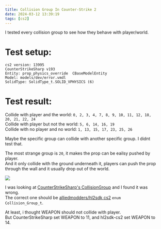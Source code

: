 ```yaml
---
title: Collision Group In Counter-Strike 2
date: 2024-03-12 13:39:19
tags: [cs2]
---
```


I tested every collision group to see how they behave with player/world.  

# Test setup:   
```text
cs2 version: 13995 
CounterStrikeSharp v193
Entity: prop_physics_override  CBaseModelEntity
Model: models/dev/error.vmdl
SolidType: SolidType_t.SOLID_VPHYSICS (6)
```

# Test result:   

Collide with player and the world: `0, 2, 3, 4, 7, 8, 9, 10, 11, 12, 18, 20, 21, 22, 24`   
Collide with player but not the world: `5, 6, 14, 16, 19`   
Collide with no player and no world: `1, 13, 15, 17, 23, 25, 26`   

Maybe the specific group can collide with another specific group. I didnt test that.  

The most strange group is `20`, it makes the prop can be eailsy pushed by player.   
And it only collide with the ground underneath it, players can push the prop through the wall and it usually drop out of the world.   

![](/image/cs2_collision_grop_20.gif)

I was looking at [CounterStrikeSharp's CollisionGroup](https://github.com/roflmuffin/CounterStrikeSharp/blob/main/managed/CounterStrikeSharp.API/Modules/Entities/Constants/CollisionGroup.cs) and I found it was wrong.   
The correct one should be [alliedmodders/hl2sdk cs2](https://github.com/alliedmodders/hl2sdk/blob/cs2/public/const.h)   `enum Collision_Group_t`.   

At least, i thought WEAPON should not collide with player.   
But CounterStrikeSharp set WEAPON to 11, and hl2sdk-cs2 set WEAPON to 14.   